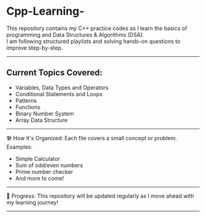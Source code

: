 # Cpp-Learning-
This repository contains my C++ practice codes as I learn the basics of programming and Data Structures & Algorithms (DSA).  
I am following structured playlists and solving hands-on questions to improve step-by-step.

---

## Current Topics Covered:
- Variables, Data Types and Operators
- Conditional Statements and Loops
- Patterns
- Functions
- Binary Number System
- Array Data Structure

---

🛠️ How It's Organized:
Each file covers a small concept or problem.  
Examples:
- Simple Calculator
- Sum of odd/even numbers
- Prime number checker
- And more to come!

---

📅 Progress:
This repository will be updated regularly as I move ahead with my learning journey!

---
